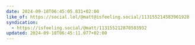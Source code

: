 ```yaml
---
date: 2024-09-18T06:45:05.831+02:00
like_of: https://social.lol/@matt@isfeeling.social/113155214583961928
syndication:
  - https://isfeeling.social/@matt/113155212870503932
updated: 2024-09-18T06:45:11.077+02:00
---
```

